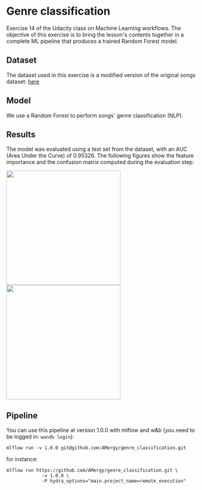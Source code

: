 # Genre classification
Exercise 14 of the Udacity class on Machine Learning workflows. The objective of this exercise is to bring the lesson's contents together in a complete ML pipeline that produces a trained Random Forest model.

## Dataset
The dataset used in this exercise is a modified version of the original songs dataset: [here](https://www.kaggle.com/mrmorj/dataset-of-songs-in-spotify)

## Model
We use a Random Forest to perform songs' genre classification (NLP).

## Results

The model was evaluated using a test set from the dataset, with an AUC (Area Under the Curve) of 0.95326. The following figures show the feature importance and the confusion matrix computed during the evaluation step: 

 <!-- Images -->

<p float="left">
  <img src="https://github.com/AMergy/genre_classification/tree/main/figures/feature_importance_0_f1fd3194294f7a484f72.png" width="300" />
  <img src="https://github.com/AMergy/genre_classification/tree/main/figures/confusion_matrix_0_f02dfbea4d35c8b2f32b.png" width="300" />
</p>

## Pipeline

You can use this pipeline at version 1.0.0 with mlflow and w&b (you need to be logged in: `wandb login`):
```
mlflow run -v 1.0.0 git@github.com:AMergy/genre_classification.git
```
for instance:
```
mlflow run https://github.com/AMergy/genre_classification.git \ 
             -v 1.0.0 \
             -P hydra_options="main.project_name=remote_execution"
```
